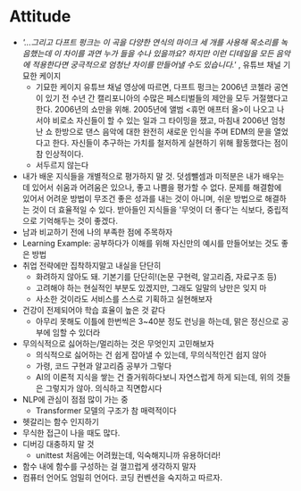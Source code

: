# Attitude

* *'...그리고 다프트 펑크는 이 곡을 다양한 연식의 마이크 세 개를 사용해 목소리를 녹음했는데 이 차이를 과연 누가 들을 수나 있을까요? 하지만 이런 디테일을 모든 음악에 적용한다면 궁극적으로 엄청난 차이를 만들어낼 수도 있습니다.'* , 유튜브 채널 기묘한 케이지
  * 기묘한 케이지 유튜브 채널 영상에 따르면, 다프트 펑크는 2006년 코첼라 공연이 있기 전 수년 간 캘리포니아의 수많은 페스티벌들의 제안을 모두 거절했다고 한다. 2006년의 쇼만을 위해. 2005년에 앨범 <휴먼 애프터 올>이 나오고 나서야 비로소 자신들이 할 수 있는 일과 그 타이밍을 쟀고, 마침내 2006년 엄청난 쇼 한방으로 댄스 음악에 대한 완전히 새로운 인식을 주며 EDM의 문을 열었다고 한다. 자신들이 추구하는 가치를 철저하게 실현하기 위해 활동했다는 점이 참 인상적이다.
  * 서두르지 않는다
* 내가 배운 지식들을 개별적으로 평가하지 말 것. 덧셈뺄셈과 미적분은 내가 배우는 데 있어서 쉬움과 어려움은 있으나, 좋고 나쁨을 평가할 수 없다. 문제를 해결함에 있어서 어려운 방법이 무조건 좋은 성과를 내는 것이 아니며, 쉬운 방법으로 해결하는 것이 더 효율적일 수 있다. 받아들인 지식들을 '무엇이 더 좋다'는 식보다, 중립적으로 기억해두는 것이 좋겠다.
* 남과 비교하기 전에 나의 부족한 점에 주목하자
* Learning Example: 공부하다가 이해를 위해 자신만의 예시를 만들어보는 것도 좋은 방법
* 취업 전략에만 집착하지말고 내실을 단단히
  * 화려하지 않아도 돼. 기본기를 단단히!(논문 구현력, 알고리즘, 자료구조 등)
  * 고려해야 하는 현실적인 부분도 있겠지만, 그래도 일말의 낭만은 잊지 마
  * 사소한 것이라도 서비스를 스스로 기획하고 실현해보자
* 건강이 전제되어야 학습 효율이 높은 것 같다
  * 아무리 못해도 이틀에 한번씩은 3~40분 정도 런닝을 하는데, 맑은 정신으로 공부에 임할 수 있더라 
* 무의식적으로 싫어하는/멀리하는 것은 무엇인지 고민해보자
  * 의식적으로 싫어하는 건 쉽게 잡아낼 수 있는데, 무의식적인건 쉽지 않아
  * 가령, 코드 구현과 알고리즘 공부가 그렇다
  * AI의 이론적 지식을 쌓는 건 즐거워하다보니 자연스럽게 하게 되는데, 위의 것들은 그렇지가 않아. 의식하고 직면합시다
* NLP에 관심이 점점 많이 가는 중
  * Transformer 모델의 구조가 참 매력적이다
* 헷갈리는 함수 인지하기
* 무식한 접근이 나을 때도 많다.
* 디버깅 대충하지 말 것
  * unittest 처음에는 어려웠는데, 익숙해지니까 유용하더라!
* 함수 내에 함수를 구성하는 걸 껄끄럽게 생각하지 말자
* 컴퓨터 언어도 엄밀히 언어다. 코딩 컨벤션을 숙지하고 따르자.